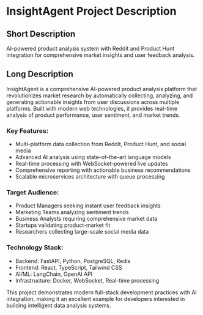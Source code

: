 # InsightAgent Project Description

## Short Description
AI-powered product analysis system with Reddit and Product Hunt integration for comprehensive market insights and user feedback analysis.

## Long Description
InsightAgent is a comprehensive AI-powered product analysis platform that revolutionizes market research by automatically collecting, analyzing, and generating actionable insights from user discussions across multiple platforms. Built with modern web technologies, it provides real-time analysis of product performance, user sentiment, and market trends.

### Key Features:
- Multi-platform data collection from Reddit, Product Hunt, and social media
- Advanced AI analysis using state-of-the-art language models
- Real-time processing with WebSocket-powered live updates
- Comprehensive reporting with actionable business recommendations
- Scalable microservices architecture with queue processing

### Target Audience:
- Product Managers seeking instant user feedback insights
- Marketing Teams analyzing sentiment trends
- Business Analysts requiring comprehensive market data
- Startups validating product-market fit
- Researchers collecting large-scale social media data

### Technology Stack:
- Backend: FastAPI, Python, PostgreSQL, Redis
- Frontend: React, TypeScript, Tailwind CSS
- AI/ML: LangChain, OpenAI API
- Infrastructure: Docker, WebSocket, Real-time processing

This project demonstrates modern full-stack development practices with AI integration, making it an excellent example for developers interested in building intelligent data analysis systems.
